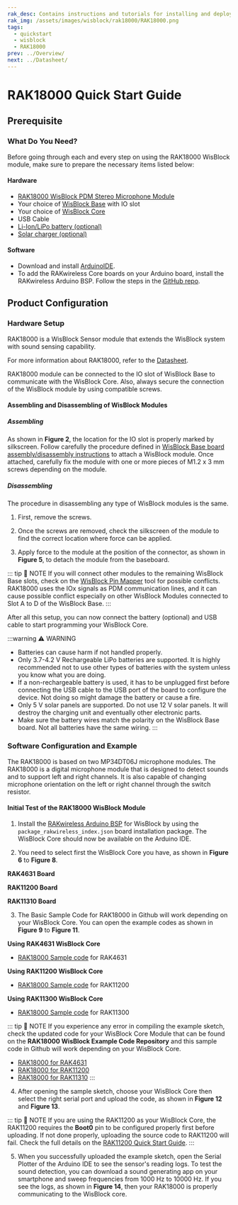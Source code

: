 ```yaml
---
rak_desc: Contains instructions and tutorials for installing and deploying your RAK18000. Instructions are written in a detailed and step-by-step manner for an easier experience in setting up your device. Aside from the hardware configuration, it also contains a software setup that includes detailed example codes that will help you get started.
rak_img: /assets/images/wisblock/rak18000/RAK18000.png
tags:
  - quickstart
  - wisblock
  - RAK18000
prev: ../Overview/
next: ../Datasheet/
---
```


# RAK18000 Quick Start Guide


## Prerequisite

### What Do You Need?

Before going through each and every step on using the RAK18000 WisBlock module, make sure to prepare the necessary items listed below:

#### Hardware

- [RAK18000 WisBlock PDM Stereo Microphone Module](https://store.rakwireless.com/products/wisblock-microphone-module-rak18000?utm_source=WisBlockRAK18000&utm_medium=Document&utm_campaign=BuyFromStore)
- Your choice of [WisBlock Base](https://store.rakwireless.com/collections/wisblock-base) with IO slot
- Your choice of [WisBlock Core](https://store.rakwireless.com/collections/wisblock-core)
- USB Cable
- [Li-Ion/LiPo battery (optional)](https://store.rakwireless.com/collections/wisblock-accessory/products/battery-connector-cable?utm_source=BatteryConnector&utm_medium=Document&utm_campaign=BuyFromStore)
- [Solar charger (optional)](https://store.rakwireless.com/collections/wisblock-accessory/products/solar-panel-connector-cable?utm_source=SolarPanelConnector&utm_medium=Document&utm_campaign=BuyFromStore)

#### Software

- Download and install [ArduinoIDE](https://www.arduino.cc/en/Main/Software).
- To add the RAKwireless Core boards on your Arduino board, install the RAKwireless Arduino BSP. Follow the steps in the [GitHub repo](https://github.com/RAKWireless/RAKwireless-Arduino-BSP-Index).

## Product Configuration

### Hardware Setup

RAK18000 is a WisBlock Sensor module that extends the WisBlock system with sound sensing capability.

For more information about RAK18000, refer to the [Datasheet](../Datasheet/).

RAK18000 module can be connected to the IO slot of WisBlock Base to communicate with the WisBlock Core. Also, always secure the connection of the WisBlock module by using compatible screws.

<rk-img
  src="/assets/images/wisblock/rak18000/quickstart/rak18000_assembly.png"
  width="70%"
  caption="RAK18000 connection to WisBlock Base"
/>

#### Assembling and Disassembling of WisBlock Modules

##### Assembling

As shown in **Figure 2**, the location for the IO slot is properly marked by silkscreen. Follow carefully the procedure defined in [WisBlock Base board assembly/disassembly instructions](https://docs.rakwireless.com/Knowledge-Hub/Learn/RAK5005-O-Baseboard-Installation-Guide/) to attach a WisBlock module. Once attached, carefully fix the module with one or more pieces of M1.2 x 3&nbsp;mm screws depending on the module.

<rk-img
  src="/assets/images/wisblock/rak18000/quickstart/RAK18000_mounting.png"
  width="70%"
  caption="RAK18000 connection to WisBlock Base"
/>

##### Disassembling

The procedure in disassembling any type of WisBlock modules is the same.

1. First, remove the screws.

<rk-img
  src="/assets/images/wisblock/rak18000/quickstart/16.removing-screws.png"
  width="70%"
  caption="Removing screws from the WisBlock module"
/>

2. Once the screws are removed, check the silkscreen of the module to find the correct location where force can be applied.

<rk-img
  src="/assets/images/wisblock/rak18000/quickstart/17.detaching-silkscreen.png"
  width="70%"
  caption="Detaching silkscreen on the WisBlock module"
/>

3. Apply force to the module at the position of the connector, as shown in **Figure 5**, to detach the module from the baseboard.

<rk-img
  src="/assets/images/wisblock/rak18000/quickstart/18.detaching-module.png"
  width="70%"
  caption="Applying even forces on the proper location of a WisBlock module"
/>

::: tip 📝 NOTE
If you will connect other modules to the remaining WisBlock Base slots, check on the [WisBlock Pin Mapper](https://docs.rakwireless.com/Knowledge-Hub/Pin-Mapper/) tool for possible conflicts. RAK18000 uses the IOx signals as PDM communication lines, and it can cause possible conflict especially on other WisBlock Modules connected to Slot A to D of the WisBlock Base.
:::

After all this setup, you can now connect the battery (optional) and USB cable to start programming your WisBlock Core.

:::warning ⚠️ WARNING
- Batteries can cause harm if not handled properly.
- Only 3.7-4.2&nbsp;V Rechargeable LiPo batteries are supported. It is highly recommended not to use other types of batteries with the system unless you know what you are doing.
- If a non-rechargeable battery is used, it has to be unplugged first before connecting the USB cable to the USB port of the board to configure the device. Not doing so might damage the battery or cause a fire.
- Only 5&nbsp;V solar panels are supported. Do not use 12&nbsp;V solar panels. It will destroy the charging unit and eventually other electronic parts.
- Make sure the battery wires match the polarity on the WisBlock Base board. Not all batteries have the same wiring.
:::

### Software Configuration and Example

The RAK18000 is based on two MP34DT06J microphone modules. The RAK18000 is a digital microphone module that is designed to detect sounds and to support left and right channels. It is also capable of changing microphone orientation on the left or right channel through the switch resistor.

#### Initial Test of the RAK18000 WisBlock Module

1. Install the [RAKwireless Arduino BSP](https://github.com/RAKWireless/RAKwireless-Arduino-BSP-Index) for WisBlock by using the `package_rakwireless_index.json` board installation package. The WisBlock Core should now be available on the Arduino IDE.

2. You need to select first the WisBlock Core you have, as shown in **Figure 6** to **Figure 8**.

**RAK4631 Board**

<rk-img
  src="/assets/images/wisblock/rak18000/quickstart/rak4631_board.png"
  width="100%"
  caption="Selecting RAK4631 as the WisBlock Core"
/>

**RAK11200 Board**

<rk-img
  src="/assets/images/wisblock/rak18000/quickstart/rak11200_board.png"
  width="100%"
  caption="Selecting RAK11200 as the WisBlock Core"
/>

**RAK11310 Board**

<rk-img
  src="/assets/images/wisblock/rak18000/quickstart/rak11300_board.png"
  width="100%"
  caption="Selecting RAK11300 as the WisBlock Core"
/>

3. The Basic Sample Code for RAK18000 in Github will work depending on your WisBlock Core. You can open the example codes as shown in **Figure 9** to **Figure 11**.

**Using RAK4631 WisBlock Core**

- [RAK18000 Sample code](https://github.com/RAKWireless/WisBlock/tree/6a8b314f979f6a0c316b38b309d9fc6cd5c9a077/examples/RAK4630/sensors/RAK18000_Stereo) for RAK4631

<rk-img
  src="/assets/images/wisblock/rak18000/quickstart/rak4631_example.png"
  width="100%"
  caption="Opening the RAK18000 example code for the RAK4631 WisBlock Core"
/>

**Using RAK11200 WisBlock Core**

- [RAK18000 Sample code](https://github.com/RAKWireless/WisBlock/tree/6a8b314f979f6a0c316b38b309d9fc6cd5c9a077/examples/RAK11200/IO/RAK18000_Stereo) for RAK11200

<rk-img
  src="/assets/images/wisblock/rak18000/quickstart/rak11200_example.png"
  width="100%"
  caption="Opening RAK18000 example code for RAK11200 WisBlock Core"
/>

**Using RAK11300 WisBlock Core**

- [RAK18000 Sample code](https://github.com/RAKWireless/WisBlock/tree/master/examples/RAK11300/IO/RAK18000_Stereo) for RAK11300

<rk-img
  src="/assets/images/wisblock/rak18000/quickstart/rak11300_example.png"
  width="100%"
  caption="Opening RAK18000 example code for RAK11300 WisBlock Core"
/>

::: tip 📝 NOTE
If you experience any error in compiling the example sketch, check the updated code for your WisBlock Core Module that can be found on the **RAK18000 WisBlock Example Code Repository** and this sample code in Github will work depending on your WisBlock Core.

- [RAK18000 for RAK4631](https://github.com/RAKWireless/WisBlock/tree/6a8b314f979f6a0c316b38b309d9fc6cd5c9a077/examples/RAK4630/sensors/RAK18000_Stereo)
- [RAK18000 for RAK11200](https://github.com/RAKWireless/WisBlock/tree/6a8b314f979f6a0c316b38b309d9fc6cd5c9a077/examples/RAK11200/IO/RAK18000_Stereo)
- [RAK18000 for RAK11310](https://github.com/RAKWireless/WisBlock/tree/master/examples/RAK11300/IO/RAK18000_Stereo)
:::

4. After opening the sample sketch, choose your WisBlock Core then select the right serial port and upload the code, as shown in **Figure 12** and **Figure 13**.

::: tip 📝 NOTE
If you are using the RAK11200 as your WisBlock Core, the RAK11200 requires the **Boot0** pin to be configured properly first before uploading. If not done properly, uploading the source code to RAK11200 will fail. Check the full details on the [RAK11200 Quick Start Guide](https://docs.rakwireless.com/Product-Categories/WisBlock/RAK11200/Quickstart/#uploading-to-wisblock).
:::

<rk-img
  src="/assets/images/wisblock/rak18000/quickstart/rak18000_select_port.png"
  width="100%"
  caption="Selecting the correct Serial Port"
/>

<rk-img
  src="/assets/images/wisblock/rak18000/quickstart/rak18000_upload.png"
  width="100%"
  caption="Uploading the RAK18000 example code"
/>

5. When you successfully uploaded the example sketch, open the Serial Plotter of the Arduino IDE to see the sensor's reading logs. To test the sound detection, you can download a sound generating app on your smartphone and sweep frequencies from 1000&nbsp;Hz to 10000&nbsp;Hz. If you see the logs, as shown in **Figure 14**, then your RAK18000 is properly communicating to the WisBlock core.

<rk-img
  src="/assets/images/wisblock/rak18000/quickstart/rak18000_logs.png"
  width="100%"
  caption="RAK18000 audio data logs"
/>



